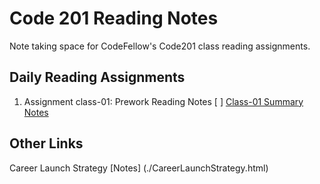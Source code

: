 # Code 201 Reading Notes
Note taking space for CodeFellow's Code201 class reading assignments.

## Daily Reading Assignments
1. Assignment class-01: Prework Reading Notes
   [ ] [Class-01 Summary Notes](./class-01.html)

<!-- obvioudly this content will change once reading begins -->


## Other Links
Career Launch Strategy [Notes] (./CareerLaunchStrategy.html)
